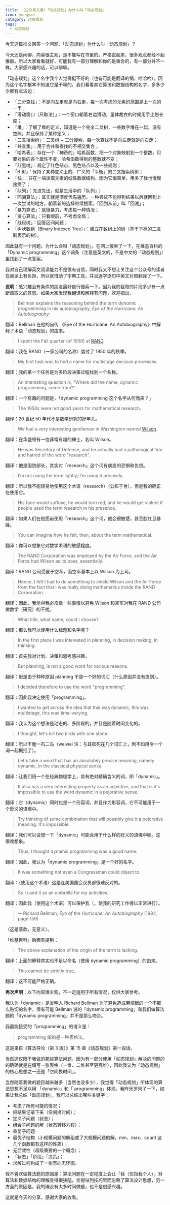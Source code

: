 ```yaml
---
title: （公众号文章）「动态规划」为什么叫「动态规划」
icon: yongyan
category: 动态规划
tags:
  - 动态规划
---
```


今天这篇推文回答一个问题，「动态规划」为什么叫「动态规划」？

今天还是闲聊，内容很主观，是不能写在书里的。严格说起来，很多观点都经不起推敲。所以大家看看就好，可能我有一部分理解和你的是重合的，有一部分并不一样。大家感兴趣的话，可以聊聊。

「动态规划」这个名字我个人觉得挺不好的（也有可能是翻译的锅，哈哈哈），因为这个名字根本不知道它是干嘛的。我们看看其它算法和数据结构的名字，多多少少都有点沾边：

+ 「二分查找」：不是向左走就是向右走，每一次考虑的元素的范围是上一次的一半；
+ 「滑动窗口（尺取法）」：一个窗口朝着右边滑动，量体裁衣的时候用手比划长度；
+ 「堆」：了解了堆的定义，知道是一个完全二叉树，一些数字堆在一起，没有空隙，并且保持了某种定义；
+ 「二叉搜索树」：二叉树 + 二分搜索，每一次查找不是向左走就是向右走；
+ 「并查集」：用于合并和查找的不相交集合；
+ 「哈希表」：存在一个「神奇的」哈希函数，把一个对象映射到一个整数，只要对象的各个属性不变，哈希函数得到的整数就不变；
+ 「红黑树」：规定了红色结点、黑色结点以及一些规则；
+ 「B 树」：保持了某种意义上的、广义的「平衡」的二叉搜索树树；
+ 「栈」：只在一端读取元素的线性数据结构，因为它很简单，用多了我也慢慢接受了；
+ 「队列」：先进先出，就是生活中的「队列」；
+ 「回溯算法」：其实就是深度优先遍历，一种尝试不能得到结果以后就回到上一次尝试的地方，朝着新的选择继续搜索。「回到从前」叫「回溯」；
+ 「暴力算法」：就很暴力，考虑每一种情况；
+ 「贪心算法」：只看眼前，不考虑全局；
+ 「线段树」：回答区间问题；
+ 「树状数组（Binary Indexed Tree）」：建立在数组上的树（基于下标的二进制表示的树）。

因此就有一个问题，为什么会叫「动态规划」。在网上搜索了一下，在维基百科的「Dynamic programming」这个词条（注意是英文的，不是中文的「动态规划」）里找到了一点答案。

我对自己理解英文阅读能力不是很有自信，同时我又不想让关注这个公众号的读者在阅读上有负担，所以就借助了字典工具，并且逐字逐句中英文对照翻译了一下。

**说明**：感兴趣且有条件的朋友最好自行搜索一下。因为我的截取的片段多少有一点断章取义的意思。如果大家发现我翻译和解释有问题，欢迎指出。

> Bellman explains the reasoning behind the term *dynamic programming* in his autobiography, *Eye of the Hurricane: An Autobiography*:

翻译：Bellman 在他的自传 《Eye of the Hurricane: An Autobiography》中解释了术语「动态规划」的由来。

> I spent the Fall quarter (of 1950) at [RAND](https://en.wikipedia.org/wiki/RAND_Corporation). 

翻译：我在 RAND（一家公司的名称）度过了 1950 年的秋季。

> My first task was to find a name for multistage decision processes. 

翻译：我的第一个任务是为多阶段决策过程找到一个名称。

> An interesting question is, "Where did the name, dynamic programming, come from?" 

翻译：一个有趣的问题是，「dynamic programming 这个名字从何而来？」

> The 1950s were not good years for mathematical research.

翻译：20 世纪 50 年代不是数学研究的好年头。

> We had a very interesting gentleman in Washington named [Wilson](https://en.wikipedia.org/wiki/Charles_Erwin_Wilson). 

翻译：在华盛顿有一位非常有趣的绅士，名叫 Wilson。

> He was Secretary of Defense, and he actually had a pathological fear and hatred of the word "research". 

翻译：他是国防部长，其实对「research」这个词有病态的恐惧和仇恨。

> I’m not using the term lightly; I’m using it precisely.

翻译：所以我不能轻易地使用这个术语（research）（公布于世），但是我的确正在使用它。

> His face would suffuse, he would turn red, and he would get violent if people used the term research in his presence.

翻译：如果人们在他面前使用「research」这个词，他会很敏感，甚至脸红且暴躁。

> You can imagine how he felt, then, about the term mathematical. 

翻译：你可以想象它对数学术语的敏感程度。

> The RAND Corporation was employed by the Air Force, and the Air Force had Wilson as its boss, essentially.

翻译：RAND 公司受雇于空军，而空军基本上以 Wilson 为上司。

> Hence, I felt I had to do something to shield Wilson and the Air Force from the fact that I was really doing mathematics inside the RAND Corporation. 

翻译：因此，我觉得我必须做一些事情以避免 Wilson 和空军对我在 RAND 公司做数学（研究）的干扰。

> What title, what name, could I choose?

翻译：那么我可以使用什么标题和名字呢？

> In the first place I was interested in planning, in decision making, in thinking. 

翻译：首先我对计划、决策和思考感兴趣。

> But planning, is not a good word for various reasons.

翻译：但是由于种种原因 planning 不是一个好的词汇（什么原因并没有提到）。

> I decided therefore to use the word "programming".

翻译：因此我决定使用「programming」。

> I wanted to get across the idea that this was dynamic, this was multistage, this was time-varying. 

翻译：我认为这个想法是动态的、多阶段的，并且是随着时间变化的。

> I thought, let's kill two birds with one stone. 

翻译：所以干脆一石二鸟（weiwei 注：与其框死在几个词汇上，倒不如用令一个词一起概括了）。

> Let's take a word that has an absolutely precise meaning, namely dynamic, in the classical physical sense.

翻译：让我们用一个在经典物理学上，具有绝对精确含义的词，即「dynamic」。

> It also has a very interesting property as an adjective, and that is it's impossible to use the word dynamic in a pejorative sense.

翻译：它（dynamic）同时也是一个形容词，并且作为形容词，它不可能用于一个贬义的语境中。

> Try thinking of some combination that will possibly give it a pejorative meaning. It's impossible.

翻译：我们可以设想一下「dynamic」可能会用于什么样的贬义的语境中呢。这很难想象。

> Thus, I thought dynamic programming was a good name. 

翻译：因此，我认为「dynamic programming」是一个好的名字。

> It was something not even a Congressman could object to. 

翻译：（使用这个术语）这是连美国国会议员都很难反对的。

> So I used it as an umbrella for my activities.

翻译：因此我（使用这个术语）可以保护我（，使我的研究工作得以正常进行）。

> — Richard Bellman, *Eye of the Hurricane: An Autobiography* (1984, page 159)

（这是落款，无意义）。

「维基百科」后面有提到：

> The above explanation of the origin of the term is lacking. 

翻译：上面的解释其实也不足以命名（使用 dynamic programming）的由来。

> This cannot be strictly true,

翻译：这不可能严格正确。



**再次声明**：以下内容很主观，不一定适用于所有情况，仅供大家参考。

我认为「dynamic」是发明人 Richard Bellman 为了避免造成麻烦起的一个不那么贴切的名字，很有可能 Bellman 说的「dynamic programming」和我们做算法题的「dynamic programming」并不是那么吻合。

我最能接受的「programming」的语义是：

> programming 指的是一种表格法。

这是来自《算法导论（第 3 版）》第 15 章《动态规划》第一段话。

当然这仅限于我做的那些算法问题，因为有一部分使用「动态规划」解决的问题的的确确就是在填写一张表格（一维、二维甚至更高维），因此我认为「动态规划」的核心思想之一还是「空间换时间」。

当然随着我做的题目越来越多（当然也没多少），我觉得「动态规划」所体现的算法思想不足以用 「dynamic」和「 programming」体现。我昨天罗列了一下，如果让我总结「动态规划」，我可以总结出哪些关键字：

+ 考虑了所有可能的情况；
+ 把结果记录下来（空间换时间）；
+ 定义子问题（状态）；
+ 组合子问题的解（状态转移方程）；
+ 重复子问题
+ 最优子结构（小规模问题的解组成了大规模问题的解，min、max、count 这几个函数都有这样的性质）；
+ 无后效性（超级重要的一个概念）；
+ 「状态」「阶段」「决策」；
+ 求解过程构成了一张有向无环图。

我不喜欢做算法题的原因是：算法问题在一定程度上会让「我（仅指我个人）」对算法和数据结构的理解变得很狭隘，变得钻到技巧里而忽略了算法设计思想，另一方面的原因是，我的确没有太多时间做题，也不是很感兴趣。

这就是今天的分享，感谢大家的收看。